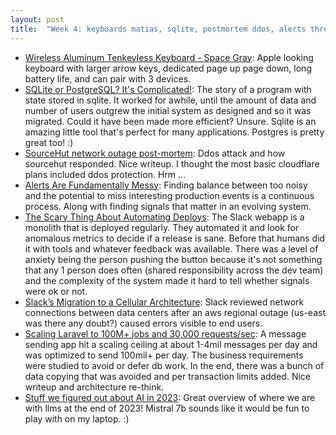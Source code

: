 ```yaml
---
layout: post
title:  "Week 4: keyboards matias, sqlite, postmortem ddos, alerts thresholds honeycomb, deploy automation devtools"
---
```


* [Wireless Aluminum Tenkeyless Keyboard - Space Gray](https://matias.store/products/fk408btb): Apple looking keyboard with larger arrow keys, dedicated page up page down, long battery life, and can pair with 3 devices.
* [SQLite or PostgreSQL? It's Complicated!](https://www.twilio.com/blog/sqlite-postgresql-complicated): The story of a program with state stored in sqlite. It worked for awhile, until the amount of data and number of users outgrew the initial system as designed and so it was migrated. Could it have been made more efficient? Unsure. Sqlite is an amazing little tool that's perfect for many applications. Postgres is pretty great too! :)
* [SourceHut network outage post-mortem](https://sourcehut.org/blog/2024-01-19-outage-post-mortem/): Ddos attack and how sourcehut responded. Nice writeup. I thought the most basic cloudflare plans included ddos protection. Hrm ...
* [Alerts Are Fundamentally Messy](https://www.honeycomb.io/blog/alerts-are-fundamentally-messy): Finding balance between too noisy and the potential to miss interesting production events is a continuous process. Along with finding signals that matter in an evolving system.
* [The Scary Thing About Automating Deploys](https://slack.engineering/the-scary-thing-about-automating-deploys/?ck_subscriber_id=185275687): The Slack webapp is a monolith that is deployed regularly. They automated it and look for anomalous metrics to decide if a release is sane. Before that humans did it with tools and whatever feedback was available. There was a level of anxiety being the person pushing the button because it's not something that any 1 person does often (shared responsibility across the dev team) and the complexity of the system made it hard to tell whether signals were ok or not. 
* [Slack’s Migration to a Cellular Architecture](https://slack.engineering/slacks-migration-to-a-cellular-architecture/): Slack reviewed network connections between data centers after an aws regional outage (us-east was there any doubt?) caused errors visible to end users.
* [Scaling Laravel to 100M+ jobs and 30,000 requests/sec](https://mateusguimaraes.com/posts/scaling-laravel): A message sending app hit a scaling ceiling at about 1-4mil messages per day and was optimized to send 100mil+ per day. The business requirements were studied to avoid or defer db work. In the end, there was a bunch of data copying that was avoided and per transaction limits added. Nice writeup and architecture re-think.
* [Stuff we figured out about AI in 2023](https://simonwillison.net/2023/Dec/31/ai-in-2023/): Great overview of where we are with llms at the end of 2023! Mistral 7b sounds like it would be fun to play with on my laptop. :)